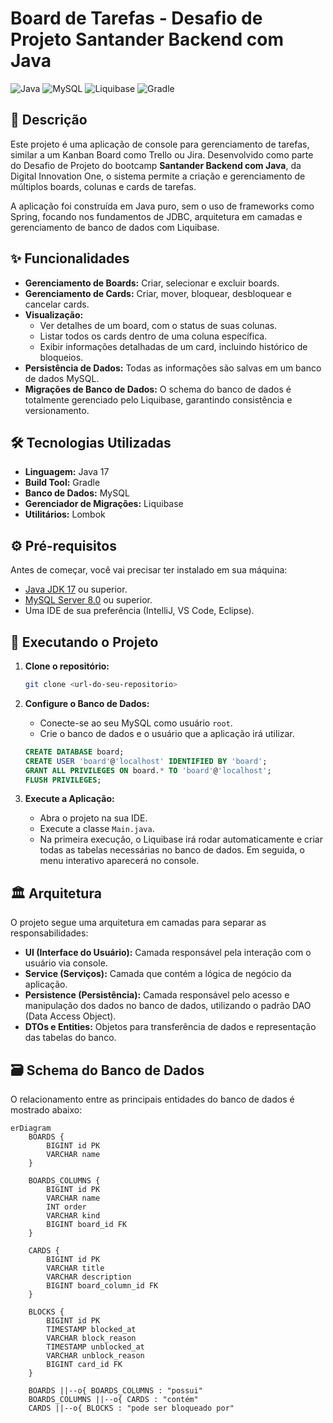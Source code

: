 # Board de Tarefas - Desafio de Projeto Santander Backend com Java

![Java](https://img.shields.io/badge/Java-17-blue?style=for-the-badge&logo=java)
![MySQL](https://img.shields.io/badge/MySQL-8-orange?style=for-the-badge&logo=mysql)
![Liquibase](https://img.shields.io/badge/Liquibase-4.29-blueviolet?style=for-the-badge&logo=liquibase)
![Gradle](https://img.shields.io/badge/Gradle-8.4-green?style=for-the-badge&logo=gradle)

## 📖 Descrição

Este projeto é uma aplicação de console para gerenciamento de tarefas, similar a um Kanban Board como Trello ou Jira. Desenvolvido como parte do Desafio de Projeto do bootcamp **Santander Backend com Java**, da Digital Innovation One, o sistema permite a criação e gerenciamento de múltiplos boards, colunas e cards de tarefas.

A aplicação foi construída em Java puro, sem o uso de frameworks como Spring, focando nos fundamentos de JDBC, arquitetura em camadas e gerenciamento de banco de dados com Liquibase.

## ✨ Funcionalidades

- **Gerenciamento de Boards:** Criar, selecionar e excluir boards.
- **Gerenciamento de Cards:** Criar, mover, bloquear, desbloquear e cancelar cards.
- **Visualização:**
  - Ver detalhes de um board, com o status de suas colunas.
  - Listar todos os cards dentro de uma coluna específica.
  - Exibir informações detalhadas de um card, incluindo histórico de bloqueios.
- **Persistência de Dados:** Todas as informações são salvas em um banco de dados MySQL.
- **Migrações de Banco de Dados:** O schema do banco de dados é totalmente gerenciado pelo Liquibase, garantindo consistência e versionamento.

## 🛠️ Tecnologias Utilizadas

- **Linguagem:** Java 17
- **Build Tool:** Gradle
- **Banco de Dados:** MySQL
- **Gerenciador de Migrações:** Liquibase
- **Utilitários:** Lombok

## ⚙️ Pré-requisitos

Antes de começar, você vai precisar ter instalado em sua máquina:
- [Java JDK 17](https://www.oracle.com/java/technologies/javase/jdk17-archive-downloads.html) ou superior.
- [MySQL Server 8.0](https://dev.mysql.com/downloads/mysql/) ou superior.
- Uma IDE de sua preferência (IntelliJ, VS Code, Eclipse).

## 🚀 Executando o Projeto

1. **Clone o repositório:**
   ```sh
   git clone <url-do-seu-repositorio>
   ```

2. **Configure o Banco de Dados:**
   - Conecte-se ao seu MySQL como usuário `root`.
   - Crie o banco de dados e o usuário que a aplicação irá utilizar.

   ```sql
   CREATE DATABASE board;
   CREATE USER 'board'@'localhost' IDENTIFIED BY 'board';
   GRANT ALL PRIVILEGES ON board.* TO 'board'@'localhost';
   FLUSH PRIVILEGES;
   ```

3. **Execute a Aplicação:**
   - Abra o projeto na sua IDE.
   - Execute a classe `Main.java`.
   - Na primeira execução, o Liquibase irá rodar automaticamente e criar todas as tabelas necessárias no banco de dados. Em seguida, o menu interativo aparecerá no console.

## 🏛️ Arquitetura

O projeto segue uma arquitetura em camadas para separar as responsabilidades:

- **UI (Interface do Usuário):** Camada responsável pela interação com o usuário via console.
- **Service (Serviços):** Camada que contém a lógica de negócio da aplicação.
- **Persistence (Persistência):** Camada responsável pelo acesso e manipulação dos dados no banco de dados, utilizando o padrão DAO (Data Access Object).
- **DTOs e Entities:** Objetos para transferência de dados e representação das tabelas do banco.


## 🗃️ Schema do Banco de Dados

O relacionamento entre as principais entidades do banco de dados é mostrado abaixo:

```mermaid
erDiagram
    BOARDS {
        BIGINT id PK
        VARCHAR name
    }

    BOARDS_COLUMNS {
        BIGINT id PK
        VARCHAR name
        INT order
        VARCHAR kind
        BIGINT board_id FK
    }

    CARDS {
        BIGINT id PK
        VARCHAR title
        VARCHAR description
        BIGINT board_column_id FK
    }

    BLOCKS {
        BIGINT id PK
        TIMESTAMP blocked_at
        VARCHAR block_reason
        TIMESTAMP unblocked_at
        VARCHAR unblock_reason
        BIGINT card_id FK
    }

    BOARDS ||--o{ BOARDS_COLUMNS : "possui"
    BOARDS_COLUMNS ||--o{ CARDS : "contém"
    CARDS ||--o{ BLOCKS : "pode ser bloqueado por"

```
